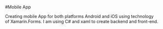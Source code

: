 #Mobile App 

Creating mobile App for both platforms Android and iOS using technology of Xamarin.Forms. 
I am using C# and xaml to create backend and front-end. 
